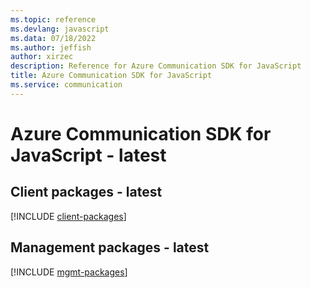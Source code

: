 ```yaml
---
ms.topic: reference
ms.devlang: javascript
ms.data: 07/18/2022
ms.author: jeffish
author: xirzec
description: Reference for Azure Communication SDK for JavaScript
title: Azure Communication SDK for JavaScript
ms.service: communication
---
```

# Azure Communication SDK for JavaScript - latest

## Client packages - latest
[!INCLUDE [client-packages](communication-client-index.md)]
## Management packages - latest
[!INCLUDE [mgmt-packages](communication-mgmt-index.md)]
